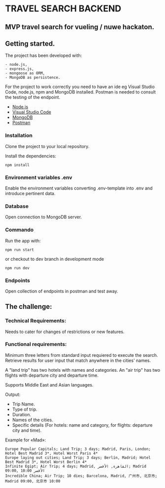 # TRAVEL SEARCH BACKEND

## MVP travel search for vueling / nuwe hackaton.

## Getting started.

The project has been developed with:

```
- node.js, 
- express.js, 
- mongoose as ORM, 
- MongoDB as persistence.
````


For the project to work correctly you need to have an ide eg Visual Studio Code, node.js, npm and MongoDB installed. 
Postman is needed to consult the testing of the endpoint.
- [Node.js](https://nodejs.org/es/)
- [Visual Studio Code](https://code.visualstudio.com/download)
- [MongoDB](https://docs.mongodb.com/manual/installation/)
- [Postman](https://www.postman.com/downloads/)

### Installation 

Clone the project to your local repository.

Install the dependencies:

```
npm install
```

### Environment variables .env 

Enable the environment variables converting .env-template into .env and introduce pertinent data.

### Database

Open connection to MongoDB server.

### Commando

Run the app with:

```
npm run start
```
or checkout to dev branch in development mode

```
npm run dev
```

### Endpoints

Open collection of endpoints in postman and test away.

## The challenge:

### Technical Requirements:

Needs to cater for changes of restrictions or new features.

### Functional requirements:

Minimum three letters from standard input requiered to execute the search.
Retrieve results for user input that match anywhere in the cities' names.

A "land trip" has two hotels with names and categories.
An "air trip" has two flights with departure city and departure time.

Supports Middle East and Asian languages.

Output:
- Trip Name.
- Type of trip.
- Duration.
- Names of the cities.
- Specific details (For hotels: name and category, for flights: departure city and time).

Example for «Mad»:

```
Europe Popular Capitals; Land Trip; 3 days; Madrid, Paris, London; Hotel Best Madrid 3*, Hotel Worst Paris 4*
Europe laying out cities; Land Trip; 3 days; Berlín, Madrid; Hotel Best Madrid 3*, Hotel Worst Berlin 4*
Infinite Egipt; Air Trip; 4 days; Madrid, القاهرة, الأقصر; Madrid 09:00, الأقصر 10:00
Incredible China; Air Trip; 10 dies; Barcelona, Madrid, 广州市, 北京市; Madrid 09:00, 北京市 10:00
```
